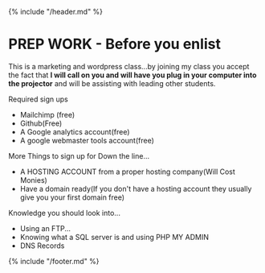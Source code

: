 {% include "/header.md" %}

# PREP WORK - Before you enlist

This is a marketing and wordpress class...by joining my class you accept the fact that **I will call on you and will have you plug in your computer into the projector** and will be assisting with leading other students. 


Required sign ups
* Mailchimp (free)
* Github(Free)
* A Google analytics account(free)
* A google webmaster tools account(free)

More Things to sign up for Down the line...
* A HOSTING ACCOUNT from a proper hosting company(Will Cost Monies)
* Have a domain ready(If you don't have a hosting account they usually give you your first domain free)

Knowledge you should look into...
* Using an FTP...
* Knowing what a SQL server is and using PHP MY ADMIN
* DNS Records



{% include "/footer.md" %}
